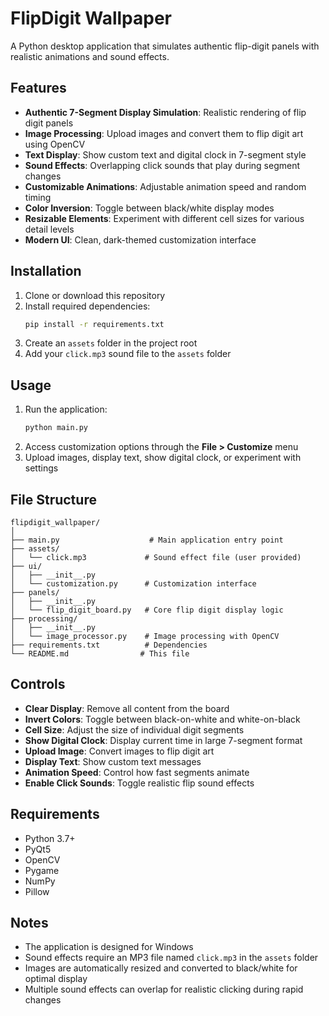 # FlipDigit Wallpaper

A Python desktop application that simulates authentic flip-digit panels with realistic animations and sound effects.

## Features

- **Authentic 7-Segment Display Simulation**: Realistic rendering of flip digit panels
- **Image Processing**: Upload images and convert them to flip digit art using OpenCV
- **Text Display**: Show custom text and digital clock in 7-segment style
- **Sound Effects**: Overlapping click sounds that play during segment changes
- **Customizable Animations**: Adjustable animation speed and random timing
- **Color Inversion**: Toggle between black/white display modes
- **Resizable Elements**: Experiment with different cell sizes for various detail levels
- **Modern UI**: Clean, dark-themed customization interface

## Installation

1. Clone or download this repository
2. Install required dependencies:
   ```bash
   pip install -r requirements.txt
   ```
3. Create an `assets` folder in the project root
4. Add your `click.mp3` sound file to the `assets` folder

## Usage

1. Run the application:
   ```bash
   python main.py
   ```
2. Access customization options through the **File > Customize** menu
3. Upload images, display text, show digital clock, or experiment with settings

## File Structure

```
flipdigit_wallpaper/
│
├── main.py                    # Main application entry point
├── assets/
│   └── click.mp3             # Sound effect file (user provided)
├── ui/
│   ├── __init__.py
│   └── customization.py      # Customization interface
├── panels/
│   ├── __init__.py
│   └── flip_digit_board.py   # Core flip digit display logic
├── processing/
│   ├── __init__.py
│   └── image_processor.py    # Image processing with OpenCV
├── requirements.txt          # Dependencies
└── README.md                # This file
```

## Controls

- **Clear Display**: Remove all content from the board
- **Invert Colors**: Toggle between black-on-white and white-on-black
- **Cell Size**: Adjust the size of individual digit segments
- **Show Digital Clock**: Display current time in large 7-segment format
- **Upload Image**: Convert images to flip digit art
- **Display Text**: Show custom text messages
- **Animation Speed**: Control how fast segments animate
- **Enable Click Sounds**: Toggle realistic flip sound effects

## Requirements

- Python 3.7+
- PyQt5
- OpenCV
- Pygame
- NumPy
- Pillow

## Notes

- The application is designed for Windows
- Sound effects require an MP3 file named `click.mp3` in the `assets` folder
- Images are automatically resized and converted to black/white for optimal display
- Multiple sound effects can overlap for realistic clicking during rapid changes